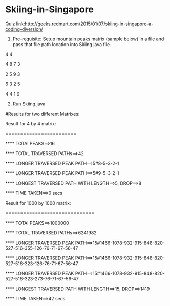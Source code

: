 # Skiing-in-Singapore
Quiz link:http://geeks.redmart.com/2015/01/07/skiing-in-singapore-a-coding-diversion/ 

1. Pre-requisite: Setup mountain peaks matrix (sample below) in a file and pass that file path location into Skiing.java file.

  4 4
  
  4 8 7 3
  
  2 5 9 3
  
  6 3 2 5
  
  4 4 1 6
  

2. Run Skiing.java


#Results for two different Matrixes:

  Result for 4 by 4 matrix:
  
  ========================
  
  **** TOTAl PEAKS==>16
  
  **** TOTAL TRAVERSED PATHs==>42
  
  **** LONGER TRAVERSED PEAK PATH==>5#8-5-3-2-1
  
  **** LONGER TRAVERSED PEAK PATH==>5#9-5-3-2-1
  
  **** LONGEST TRAVERSED PATH WITH LENGTH==>5, DROP==>8
  
  **** TIME TAKEN==>0 secs
  
  

  Result for 1000 by 1000 matrix:
  
  ==============================
  
  **** TOTAl PEAKS==>1000000
  
  **** TOTAL TRAVERSED PATHs==>6241982
  
  **** LONGER TRAVERSED PEAK PATH==>15#1466-1078-932-915-848-820-527-516-355-126-76-71-67-56-47
  
  **** LONGER TRAVERSED PEAK PATH==>15#1466-1078-932-915-848-820-527-516-323-126-76-71-67-56-47
  
  **** LONGER TRAVERSED PEAK PATH==>15#1466-1078-932-915-848-820-527-516-323-273-76-71-67-56-47
  
  **** LONGEST TRAVERSED PATH WITH LENGTH==>15, DROP==>1419
  
  **** TIME TAKEN==>42 secs
  
